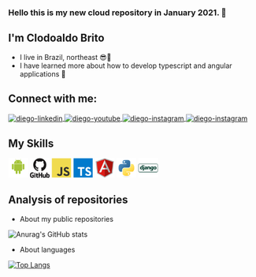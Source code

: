 ### Hello this is my new cloud repository in January 2021. 👋
## I'm Clodoaldo Brito
- I live in Brazil, northeast :sunglasses::sunrise:
- I have learned more about how to develop typescript and angular applications :sparkling_heart:

## Connect with me:
<a href="https://www.linkedin.com/in/clodoaldo-neto-37b220190/" target="_blank">
<img align="center" alt="diego-linkedin" height="30" width="40" src="https://cdn.jsdelivr.net/npm/simple-icons@3.0.1/icons/linkedin.svg" style="max-width:100%;">
</a>
<a href="https://www.youtube.com/channel/UCwGw3i915GbxamJZwTeKAnw" target="_blank">
<img align="center" alt="diego-youtube" height="30" width="40" src="https://cdn.jsdelivr.net/npm/simple-icons@3.0.1/icons/youtube.svg" style="max-width:100%;">
</a>
<a href="https://www.instagram.com/cbzin_95/" target="_blank">
<img align="center" alt="diego-instagram" height="30" width="40" src="https://cdn.jsdelivr.net/npm/simple-icons@3.0.1/icons/instagram.svg" style="max-width:100%;">
</a>
<a href="https://www.facebook.com/clodoaldoneto45/" target="_blank">
<img align="center" alt="diego-instagram" height="30" width="40" src="https://cdn.jsdelivr.net/npm/simple-icons@3.0.1/icons/facebook.svg" style="max-width:100%;">
</a>

## My Skills
<img src="https://raw.githubusercontent.com/devicons/devicon/master/icons/android/android-original-wordmark.svg" alt="android-kotlin/java" width="40" height="40" style="max-width:100%;"></img>
<img src="https://raw.githubusercontent.com/devicons/devicon/master/icons/github/github-original-wordmark.svg" alt="github" width="40" height="40" style="max-width:100%;"></img>
<img src="https://raw.githubusercontent.com/devicons/devicon/master/icons/javascript/javascript-original.svg" alt="javascript" width="40" height="40" style="max-width:100%;"></img>
<img src="https://raw.githubusercontent.com/devicons/devicon/master/icons/typescript/typescript-original.svg" alt="typescript" width="40" height="40" style="max-width:100%;"></img>
<img src="https://raw.githubusercontent.com/devicons/devicon/master/icons/angularjs/angularjs-original.svg" alt="Angular" width="40" height="40" style="max-width:100%;"></img>
<img src="https://raw.githubusercontent.com/devicons/devicon/master/icons/python/python-original.svg" alt="Python" width="40" height="40" style="max-width:100%;"></img>
<img src="https://raw.githubusercontent.com/devicons/devicon/master/icons/django/django-line.svg" alt="Python/django" width="40" height="40" style="max-width:100%;"></img>



## Analysis of repositories
- About my public repositories  

![Anurag's GitHub stats](https://github-readme-stats.vercel.app/api?username=1cbzin-95&show_icons=true&theme=radical)  

- About languages  

[![Top Langs](https://github-readme-stats.vercel.app/api/top-langs/?username=1cbzin-95&langs_count=10)](https://github.com/anuraghazra/github-readme-stats)
